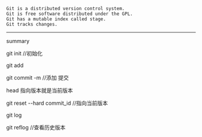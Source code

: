 ```
Git is a distributed version control system.
Git is free software distributed under the GPL.
Git has a mutable index called stage.
Git tracks changes.
```

------

summary

git init //初始化



git add <file>

git commit -m <message> //添加 提交



head 指向版本就是当前版本

git reset --hard commit_id    //指向当前版本



git log

git reflog   //查看历史版本







